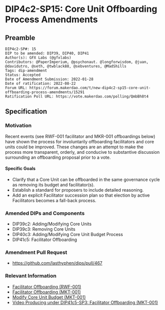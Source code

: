 # DIP4c2-SP15: Core Unit Offboarding Process Amendments

## Preamble

```
DIP4c2-SP#: 15
DIP to be amended: DIP39, DIP40, DIP41
Author(s): GFX Labs (@gfxlabs)
Contributors: @PaperImperium, @psychonaut. @longforwisdom, @juan, @davidutro, @seth, @twblack88, @sebventures, @MadShills
Tags: dip-amendment
Status: Accepted
Date of Amendment Submission: 2022-01-28
Date of ratification: 2022-08-22
Forum URL: https://forum.makerdao.com/t/new-dip4c2-sp15-core-unit-offboarding-process-amendments/15291
Ratification Poll URL: https://vote.makerdao.com/polling/QmbBh8t4
```

## Specification

### Motivation

Recent events (see RWF-001 facilitator and MKR-001 offboardings below) have shown the process for involuntarily offboarding facilitators and core units could be improved. These changes are an attempt to make the process more transparent, orderly, and conducive to substantive discussion surrounding an offboarding proposal prior to a vote.

#### Specific Goals

* Clarify that a Core Unit can be offboarded in the same governance cycle as removing its budget and facilitator(s).
* Establish a standard for proposers to include detailed reasoning.
* Add an explicit Facilitator succession plan so that election by active Facilitators becomes a fall-back process.

### Amended DIPs and Components

* DIP39c2: Adding/Modifying Core Units
* DIP39c3: Removing Core Units
* DIP40c3: Adding/Modifying Core Unit Budget Process
* DIP41c5: Facilitator Offboarding

### Amendment Pull Request

* https://github.com/lasthyphen/dips/pull/467

### Relevant Information

* [Facilitator Offboarding (RWF-001)](https://forum.makerdao.com/t/dip41c5-sp2-facilitator-offboarding-rwf-001/11306)
* [Facilitator Offboarding (MKT-001)](https://forum.makerdao.com/t/dip41c5-sp3-facilitator-offboarding-mkt-001/12058)
* [Modify Core Unit Budget (MKT-001)](https://forum.makerdao.com/t/dip40c3-sp49-modify-core-unit-budget-mkt-001/12059/12)
* [Video Producing under DIP41c5-SP3: Facilitator Offboarding (MKT-001)](https://forum.makerdao.com/t/video-producing-under-dip41c5-sp3-facilitator-offboarding-mkt-001/12654/7)

